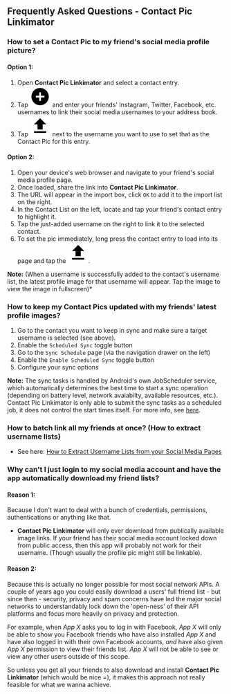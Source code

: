## Frequently Asked Questions - Contact Pic Linkimator

### How to set a Contact Pic to my friend's social media profile picture?

#### Option 1:
1. Open **Contact Pic Linkimator** and select a contact entry.
1. Tap ![the Add button](ic_add_circle_black_24px.svg) and enter your friends' Instagram, Twitter, Facebook, etc. usernames to link their social media usernames to your address book.
1. Tap ![the Up Arrow button](ic_file_upload_black_24px.svg) next to the username you want to use to set that as the Contact Pic for this entry.

#### Option 2:
1. Open your device's web browser and navigate to your friend's social media profile page.
1. Once loaded, share the link into **Contact Pic Linkimator**.
1. The URL will appear in the import box, click `OK` to add it to the import list on the right.
1. In the Contact List on the left, locate and tap your friend's contact entry to highlight it.
1. Tap the just-added username on the right to link it to the selected contact.
1. To set the pic immediately, long press the contact entry to load into its page and tap the ![the Up Arrow button](ic_file_upload_black_24px.svg).

**Note:** (When a username is successfully added to the contact's username list, the latest profile image for that username will appear. Tap the image to view the image in fullscreen)*

### How to keep my Contact Pics updated with my friends' latest profile images?

1. Go to the contact you want to keep in sync and make sure a target username is selected (see above).
1. Enable the `Scheduled Sync` toggle button
1. Go to the `Sync Schedule` page (via the navigation drawer on the left)
1. Enable the `Enable Scheduled Sync` toggle button
1. Configure your sync options

**Note:** The sync tasks is handled by Android's own JobScheduler service, which automatically determines the best time to start a sync operation (depending on battery level, network avaiabilty, available resources, etc.). Contact Pic Linkimator is only able to submit the sync tasks as a scheduled job, it does not control the start times itself. For more info, see [here](https://medium.com/google-developers/scheduling-jobs-like-a-pro-with-jobscheduler-286ef8510129).

### How to batch link all my friends at once? (How to extract username lists)
- See here: [How to Extract Username Lists from your Social Media Pages](how_to_extract_username_lists)

### Why can't I just login to my social media account and have the app automatically download my friend lists?

#### Reason 1:
Because I don't want to deal with a bunch of credentials, permissions, authentications or anything like that.
  - **Contact Pic Linkimator** will only ever download from publically available image links. If your friend has their social media account locked down from public access, then this app will probably not work for their username. (Though usually the profile pic might still be linkable).

#### Reason 2:
Because this is actually no longer possible for most social network APIs. A couple of years ago you could easily download a users' full friend list - but since then - security, privacy and spam concerns have led the major social networks to understandably lock down the 'open-ness' of their API platforms and focus more heavily on privacy and protection. 

For example, when *App X* asks you to log in with Facebook, *App X* will only be able to show you Facebook friends who have also installed *App X* and have also logged in with their own Facebook accounts, *and* have also given *App X* permission to view their friends list. *App X* will not be able to see or view any other users outside of this scope.

So unless you get all your friends to also download and install **Contact Pic Linkimator** (which would be nice =), it makes this approach not really feasible for what we wanna achieve.
